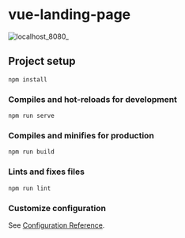 # vue-landing-page


![localhost_8080_](https://github.com/user-attachments/assets/f8c08524-aa2f-4cbc-a7e5-af3cba43a293)


## Project setup
```
npm install
```

### Compiles and hot-reloads for development
```
npm run serve
```

### Compiles and minifies for production
```
npm run build
```

### Lints and fixes files
```
npm run lint
```

### Customize configuration
See [Configuration Reference](https://cli.vuejs.org/config/).

